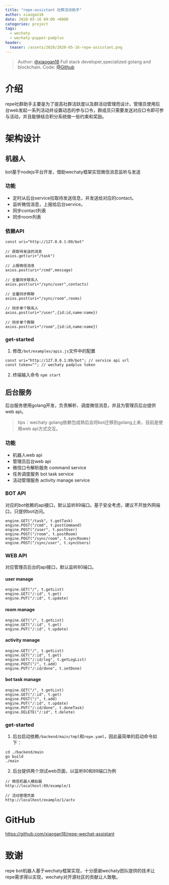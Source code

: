 ```yaml
---
title: "repe-assistant 社群活动助手"
author: xiaogan18
date: 2020-05-16 09:00 +0800
categories: project
tags:
  - wechaty
  - wechaty-puppet-padplus
header:
  teaser: /assets/2020/2020-05-16-repe-assistant.png
---
```


> Author: [@xiaogan18](https://github.com/xiaogan18) Full stack developer,specialized golang and blockchain.
> Code: [@Github](https://github.com/xiaogan18/repe-wechat-assistant)
> 
# 介绍
repe社群助手主要是为了提高社群活跃度以及群活动管理而设计。管理员使用后台web发起一系列活动并设置动态的参与口令，群成员只需要发送对应口令即可参与活动，并且能够结合积分系统做一些约束和奖励。
<!--more-->

# 架构设计
## 机器人
bot基于nodejs平台开发，借助wechaty框架实现微信消息监听与发送
### 功能
- 定时从后台service拉取待发送信息，并发送给对应的contact。
- 监听微信消息，上报给后台service。
- 同步contact列表
- 同步room列表
### 依赖API
```
const uri="http://127.0.0.1:89/bot"

// 获取待发送的消息
axios.get(uri+"/task")

// 上报微信消息
axios.post(uri+"/cmd",message)

// 全量同步联系人
axios.post(uri+"/sync/user",contacts)

// 全量同步群聊
axios.post(uri+"/sync/room",rooms)

// 同步单个联系人
axios.post(uri+"/user",{id:id,name:name})

// 同步单个群聊
axios.post(uri+"/room",{id:id,name:name})
```
### get-started
1. 修改`/bot/examples/apis.js`文件中的配置
```
const uri="http://127.0.0.1:89/bot"; // service api url
const token=""; // wechaty padplus token
```
2. 终端输入命令 `npm start`

## 后台服务
后台服务使用golang开发，负责解析、调度微信消息，并且为管理员后台提供web api。
> tips：wechaty golang依赖包成熟后会将bot迁移到golang上来，目前是使用web api方式交互。
### 功能
- 机器人web api
- 管理员后台web api
- 微信口令解析服务 command service
- 任务调度服务 bot task service
- 活动管理服务 activity manage service
### BOT API
对应的bot依赖的api接口，默认监听89端口。基于安全考虑，建议不开放外网端口，只提供bot访问。
```
engine.GET("/task", t.getTask)
engine.POST("/cmd", t.postCommand)
engine.POST("/user", t.postUser)
engine.POST("/room", t.postRoom)
engine.POST("/sync/room", t.syncRooms)
engine.POST("/sync/user", t.syncUsers)
```
### WEB API
对应管理员后台的api接口，默认监听80端口。
#### user manage
```
engine.GET("/", t.getList)
engine.GET("/:id", t.get)
engine.PUT("/:id", t.update)
```
#### room manage
```
engine.GET("/", t.getList)
engine.GET("/:id", t.get)
engine.PUT("/:id", t.update)
```
#### activity manage
```
engine.GET("/", t.getList)
engine.GET("/:id", t.get)
engine.GET("/:id/log", t.getLogList)
engine.POST("/", t.add)
engine.PUT("/:id/done", t.setDone)
```
#### bot task manage
```
engine.GET("/", t.getList)
engine.GET("/:id", t.get)
engine.POST("/", t.add)
engine.PUT("/:id", t.update)
engine.PUT("/:id/done", t.doneTask)
engine.DELETE("/:id", t.delete)
```
### get-started
1. 后台启动依赖`/backend/main/tmpl`和`repe.yaml`，因此最简单的启动命令如下：
```
cd ./backend/main
go build
./main
```
2. 后台提供两个测试web页面，以监听80和89端口为例
```
// 微信机器人模拟器
http://localhost:89/example/1

// 活动管理页面
http://localhost/example/1/actv
```

# GitHub
https://github.com/xiaogan18/repe-wechat-assistant
# 致谢
repe bot机器人基于wechaty框架实现，十分感谢wechaty团队提供的技术让repe需求得以实现，wechaty对开源社区的贡献让人致敬。


